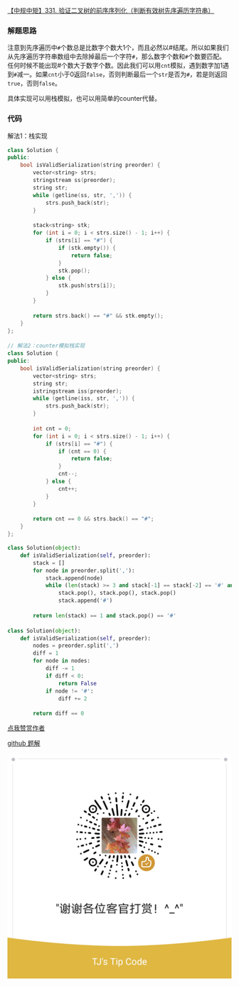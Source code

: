 [【中规中矩】331. 验证二叉树的前序序列化（判断有效树先序遍历字符串）](https://leetcode-cn.com/problems/verify-preorder-serialization-of-a-binary-tree/solution/zhong-gui-zhong-ju-pan-duan-you-xiao-shu-kr64/)

### 解题思路
注意到先序遍历中`#`个数总是比数字个数大1个，而且必然以#结尾。所以如果我们从先序遍历字符串数组中去除掉最后一个字符`#`，那么数字个数和`#`个数要匹配。任何时候不能出现#个数大于数字个数。因此我们可以用`cnt`模拟，遇到数字加1遇到`#`减一。如果`cnt`小于0返回`false`，否则判断最后一个`str`是否为`#`，若是则返回`true`，否则`false`。

具体实现可以用栈模拟，也可以用简单的counter代替。

### 代码
解法1：栈实现
```cpp []
class Solution {
public:
    bool isValidSerialization(string preorder) {
        vector<string> strs;
        stringstream ss(preorder);
        string str;
        while (getline(ss, str, ',')) {
            strs.push_back(str);
        }    

        stack<string> stk;
        for (int i = 0; i < strs.size() - 1; i++) {
            if (strs[i] == "#") {
                if (stk.empty()) {
                    return false;
                }
                stk.pop();
            } else {
                stk.push(strs[i]);
            }
        }

        return strs.back() == "#" && stk.empty();
    }
};

// 解法2：counter模拟栈实现
class Solution {
public:
    bool isValidSerialization(string preorder) {
        vector<string> strs;
        string str;
        istringstream iss(preorder);
        while (getline(iss, str, ',')) {
            strs.push_back(str);
        }

        int cnt = 0;
        for (int i = 0; i < strs.size() - 1; i++) {
            if (strs[i] == "#") {
                if (cnt == 0) {
                    return false;
                }
                cnt--;
            } else {
                cnt++;
            }
        }

        return cnt == 0 && strs.back() == "#";
    }
};
```

```python []
class Solution(object):
    def isValidSerialization(self, preorder):
        stack = []
        for node in preorder.split(','):
            stack.append(node)
            while (len(stack) >= 3 and stack[-1] == stack[-2] == '#' and stack[-3] != '#'):
                stack.pop(), stack.pop(), stack.pop()
                stack.append('#')
        
        return len(stack) == 1 and stack.pop() == '#'

class Solution(object):
    def isValidSerialization(self, preorder):
        nodes = preorder.split(',')
        diff = 1
        for node in nodes:
            diff -= 1
            if diff < 0:
                return False
            if node != '#':
                diff += 2
            
        return diff == 0
```

[点我赞赏作者](https://github.com/jyj407/leetcode/blob/master/wechat%20reward%20QRCode.png)

[github 题解](https://github.com/jyj407/leetcode/blob/master/331.md)

![Image](https://github.com/jyj407/leetcode/blob/master/wechat%20reward%20QRCode.png)

